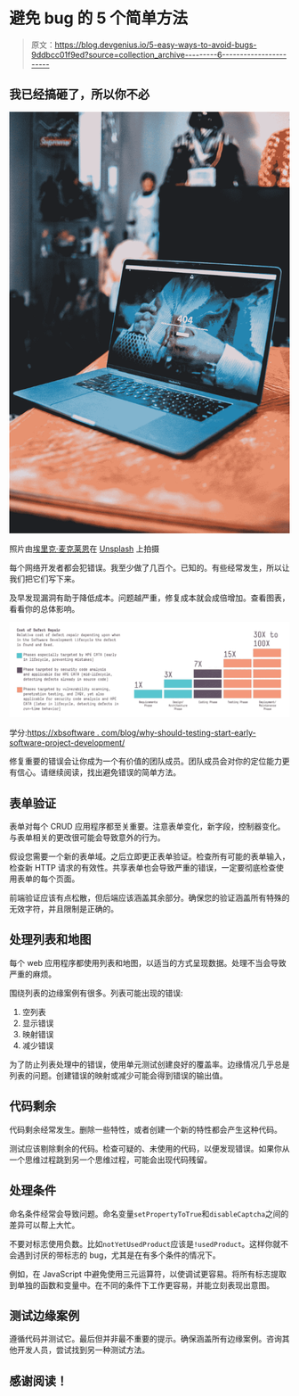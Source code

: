 # 避免 bug 的 5 个简单方法

> 原文：<https://blog.devgenius.io/5-easy-ways-to-avoid-bugs-9ddbcc01f9ed?source=collection_archive---------6----------------------->

## 我已经搞砸了，所以你不必

![](img/6f9578abe57bf9afbdb304e197a1ba6f.png)

照片由[埃里克·麦克莱恩](https://unsplash.com/@introspectivedsgn?utm_source=medium&utm_medium=referral)在 [Unsplash](https://unsplash.com?utm_source=medium&utm_medium=referral) 上拍摄

每个网络开发者都会犯错误。我至少做了几百个。已知的。有些经常发生，所以让我们把它们写下来。

及早发现漏洞有助于降低成本。问题越严重，修复成本就会成倍增加。查看图表，看看你的总体影响。

![](img/edd289f2cc903f26c3d45c3a6755248a.png)

学分:[https://xbsoftware . com/blog/why-should-testing-start-early-software-project-development/](https://xbsoftware.com/blog/why-should-testing-start-early-software-project-development/)

修复重要的错误会让你成为一个有价值的团队成员。团队成员会对你的定位能力更有信心。请继续阅读，找出避免错误的简单方法。

## 表单验证

表单对每个 CRUD 应用程序都至关重要。注意表单变化，新字段，控制器变化。与表单相关的更改很可能会导致意外的行为。

假设您需要一个新的表单域。之后立即更正表单验证。检查所有可能的表单输入，检查新 HTTP 请求的有效性。共享表单也会导致严重的错误，一定要彻底检查使用表单的每个页面。

前端验证应该有点松散，但后端应该涵盖其余部分。确保您的验证涵盖所有特殊的无效字符，并且限制是正确的。

## 处理列表和地图

每个 web 应用程序都使用列表和地图，以适当的方式呈现数据。处理不当会导致严重的麻烦。

围绕列表的边缘案例有很多。列表可能出现的错误:

1.  空列表
2.  显示错误
3.  映射错误
4.  减少错误

为了防止列表处理中的错误，使用单元测试创建良好的覆盖率。边缘情况几乎总是列表的问题。创建错误的映射或减少可能会得到错误的输出值。

## 代码剩余

代码剩余经常发生。删除一些特性，或者创建一个新的特性都会产生这种代码。

测试应该剔除剩余的代码。检查可疑的、未使用的代码，以便发现错误。如果你从一个思维过程跳到另一个思维过程，可能会出现代码残留。

## 处理条件

命名条件经常会导致问题。命名变量`setPropertyToTrue`和`disableCaptcha`之间的差异可以帮上大忙。

不要对标志使用负数。比如`notYetUsedProduct`应该是`!usedProduct`。这样你就不会遇到讨厌的带标志的 bug，尤其是在有多个条件的情况下。

例如，在 JavaScript 中避免使用三元运算符，以使调试更容易。将所有标志提取到单独的函数和变量中。在不同的条件下工作更容易，并能立刻表现出意图。

## 测试边缘案例

遵循代码并测试它。最后但并非最不重要的提示。确保涵盖所有边缘案例。咨询其他开发人员，尝试找到另一种测试方法。

## 感谢阅读！